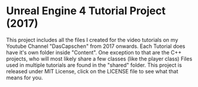 # Unreal Engine 4 Tutorial Project (2017)

This project includes all the files I created for the video tutorials on my Youtube Channel "DasCapschen" from 2017 onwards. 
Each Tutorial does have it's own folder inside "Content". One exception to that are the C++ projects, who will most likely share a few classes (like the player class)
Files used in multiple tutorials are found in the "shared" folder.
This project is released under MIT License, click on the LICENSE file to see what that means for you.

